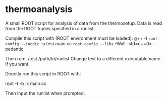 # thermoanalysis

A small ROOT script for analysis of data from the thermosetup.
Data is read from the ROOT tuples specified in a runlist.

Compile this script with (ROOT environment must be loaded):
g++ -I `root-config --incdir` -o test main.cc `root-config --libs` -Wall -std=c++0x -pedantic

Then run: ./test /path/to/runlist
Change test to a different executable name if you want.

Directly run this script in ROOT with:

root -l -b
.x main.cc

Then input the runlist when prompted.

